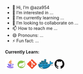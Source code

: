 - 👋 Hi, I’m @aza954
- 👀 I’m interested in ...
- 🌱 I’m currently learning ...
- 💞️ I’m looking to collaborate on ...
- 📫 How to reach me ...
- 😄 Pronouns: ...
- ⚡ Fun fact: ...

**Currently Learn:**

<a href="https://github.com/" title="Java"><img src="aza954-main/icons/icons8-java-34.png" /></a>
<a href="https://github.com/" title="Spring"><img src="aza954-main/icons/icons8-spring-boot-30.png" /></a>
<a href="https://git-scm.com/" title="Git"><img src="aza954-main/icons/git.png" /></a>
<a href="https://www.docker.com/" title="Docker"><img src="aza954-main/icons/docker.png" /></a>
<a href="https://github.com/" title="GitHub"><img src="aza954-main/icons/github.png" /></a> 


